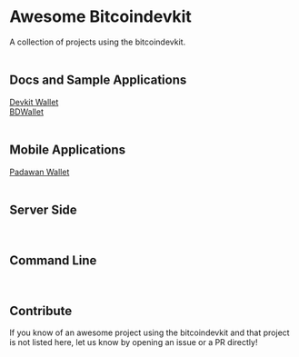 # Awesome Bitcoindevkit
A collection of projects using the bitcoindevkit.  
<br/>

## Docs and Sample Applications
[Devkit Wallet](https://github.com/thunderbiscuit/bitcoindevkit-android-sample-app)  
[BDWallet](https://github.com/bitcoindevkit/BDWallet)  
<br/>

## Mobile Applications
[Padawan Wallet](https://github.com/thunderbiscuit/padawan-wallet)  
<br/>

## Server Side
<br/>

## Command Line
<br/>

## Contribute
If you know of an awesome project using the bitcoindevkit and that project is not listed here, let us know by opening an issue or a PR directly!
